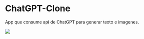 # ChatGPT-Clone

App que consume api de ChatGPT para generar texto e imagenes.

![](https://repository-images.githubusercontent.com/595572319/7682d524-2cd3-40b4-ae31-d68d68b04275)
